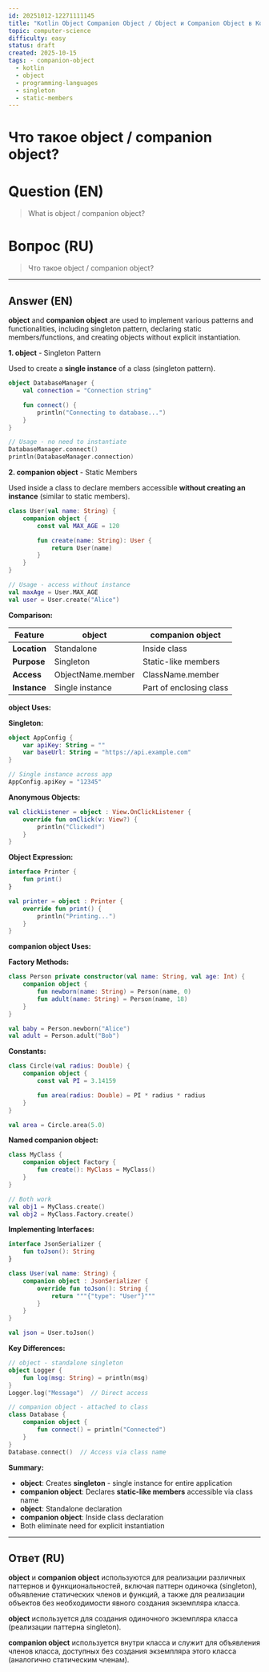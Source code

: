 ```yaml
---
id: 20251012-12271111145
title: "Kotlin Object Companion Object / Object и Companion Object в Kotlin"
topic: computer-science
difficulty: easy
status: draft
created: 2025-10-15
tags: - companion-object
  - kotlin
  - object
  - programming-languages
  - singleton
  - static-members
---
```

# Что такое object / companion object?

# Question (EN)
> What is object / companion object?

# Вопрос (RU)
> Что такое object / companion object?

---

## Answer (EN)

**object** and **companion object** are used to implement various patterns and functionalities, including singleton pattern, declaring static members/functions, and creating objects without explicit instantiation.

**1. object** - Singleton Pattern

Used to create a **single instance** of a class (singleton pattern).

```kotlin
object DatabaseManager {
    val connection = "Connection string"

    fun connect() {
        println("Connecting to database...")
    }
}

// Usage - no need to instantiate
DatabaseManager.connect()
println(DatabaseManager.connection)
```

**2. companion object** - Static Members

Used inside a class to declare members accessible **without creating an instance** (similar to static members).

```kotlin
class User(val name: String) {
    companion object {
        const val MAX_AGE = 120

        fun create(name: String): User {
            return User(name)
        }
    }
}

// Usage - access without instance
val maxAge = User.MAX_AGE
val user = User.create("Alice")
```

**Comparison:**

| Feature | object | companion object |
|---------|--------|------------------|
| **Location** | Standalone | Inside class |
| **Purpose** | Singleton | Static-like members |
| **Access** | ObjectName.member | ClassName.member |
| **Instance** | Single instance | Part of enclosing class |

**object Uses:**

**Singleton:**
```kotlin
object AppConfig {
    var apiKey: String = ""
    var baseUrl: String = "https://api.example.com"
}

// Single instance across app
AppConfig.apiKey = "12345"
```

**Anonymous Objects:**
```kotlin
val clickListener = object : View.OnClickListener {
    override fun onClick(v: View?) {
        println("Clicked!")
    }
}
```

**Object Expression:**
```kotlin
interface Printer {
    fun print()
}

val printer = object : Printer {
    override fun print() {
        println("Printing...")
    }
}
```

**companion object Uses:**

**Factory Methods:**
```kotlin
class Person private constructor(val name: String, val age: Int) {
    companion object {
        fun newborn(name: String) = Person(name, 0)
        fun adult(name: String) = Person(name, 18)
    }
}

val baby = Person.newborn("Alice")
val adult = Person.adult("Bob")
```

**Constants:**
```kotlin
class Circle(val radius: Double) {
    companion object {
        const val PI = 3.14159

        fun area(radius: Double) = PI * radius * radius
    }
}

val area = Circle.area(5.0)
```

**Named companion object:**
```kotlin
class MyClass {
    companion object Factory {
        fun create(): MyClass = MyClass()
    }
}

// Both work
val obj1 = MyClass.create()
val obj2 = MyClass.Factory.create()
```

**Implementing Interfaces:**
```kotlin
interface JsonSerializer {
    fun toJson(): String
}

class User(val name: String) {
    companion object : JsonSerializer {
        override fun toJson(): String {
            return """{"type": "User"}"""
        }
    }
}

val json = User.toJson()
```

**Key Differences:**

```kotlin
// object - standalone singleton
object Logger {
    fun log(msg: String) = println(msg)
}
Logger.log("Message")  // Direct access

// companion object - attached to class
class Database {
    companion object {
        fun connect() = println("Connected")
    }
}
Database.connect()  // Access via class name
```

**Summary:**

- **object**: Creates **singleton** - single instance for entire application
- **companion object**: Declares **static-like members** accessible via class name
- **object**: Standalone declaration
- **companion object**: Inside class declaration
- Both eliminate need for explicit instantiation

---

## Ответ (RU)

**object** и **companion object** используются для реализации различных паттернов и функциональностей, включая паттерн одиночка (singleton), объявление статических членов и функций, а также для реализации объектов без необходимости явного создания экземпляра класса.

**object** используется для создания одиночного экземпляра класса (реализации паттерна singleton).

**companion object** используется внутри класса и служит для объявления членов класса, доступных без создания экземпляра этого класса (аналогично статическим членам).

